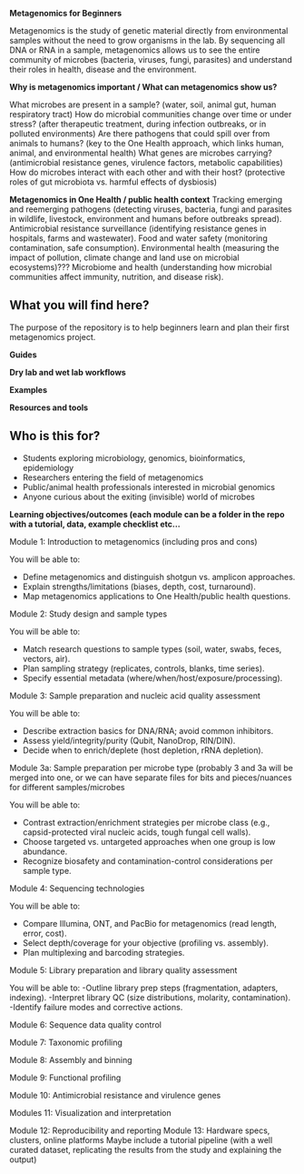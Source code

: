 **Metagenomics for Beginners**

Metagenomics is the study of genetic material directly from environmental samples without the need to grow organisms in the lab. By sequencing all DNA or RNA in a sample, metagenomics allows us to see the entire community of microbes (bacteria, viruses, fungi, parasites) and understand their roles in health, disease and the environment.

**Why is metagenomics important / What can metagenomics show us?**

What microbes are present in a sample?
(water, soil, animal gut, human respiratory tract)
How do microbial communities change over time or under stress?
(after therapeutic treatment, during infection outbreaks, or in polluted environments)
Are there pathogens that could spill over from animals to humans?
(key to the One Health approach, which links human, animal, and environmental health)
What genes are microbes carrying?
(antimicrobial resistance genes, virulence factors, metabolic capabilities)
How do microbes interact with each other and with their host?
(protective roles of gut microbiota vs. harmful effects of dysbiosis)

**Metagenomics in One Health / public health context**
Tracking emerging and reemerging pathogens (detecting viruses, bacteria, fungi and parasites in wildlife, livestock, environment and humans before outbreaks spread).
Antimicrobial resistance surveillance (identifying resistance genes in hospitals, farms and wastewater).
Food and water safety (monitoring contamination, safe consumption).
Environmental health (measuring the impact of pollution, climate change and land use on microbial ecosystems)???
Microbiome and health (understanding how microbial communities affect immunity, nutrition, and disease risk).
 
## What you will find here?
The purpose of the repository is to help beginners learn and plan their first metagenomics project.

**Guides**

**Dry lab and wet lab workflows**

**Examples**

**Resources and tools**

## Who is this for?
-	Students exploring microbiology, genomics, bioinformatics, epidemiology
-	Researchers entering the field of metagenomics
-	Public/animal health professionals interested in microbial genomics 
-	Anyone curious about the exiting (invisible) world of microbes

**Learning objectives/outcomes (each module can be a folder in the repo with a tutorial, data, example checklist etc…**

Module 1: Introduction to metagenomics (including pros and cons)

You will be able to:
- Define metagenomics and distinguish shotgun vs. amplicon approaches.
- Explain strengths/limitations (biases, depth, cost, turnaround).
- Map metagenomics applications to One Health/public health questions.

Module 2: Study design and sample types

You will be able to:
- Match research questions to sample types (soil, water, swabs, feces, vectors, air).
- Plan sampling strategy (replicates, controls, blanks, time series).
- Specify essential metadata (where/when/host/exposure/processing).

Module 3: Sample preparation and nucleic acid quality assessment

You will be able to:
- Describe extraction basics for DNA/RNA; avoid common inhibitors.
- Assess yield/integrity/purity (Qubit, NanoDrop, RIN/DIN).
- Decide when to enrich/deplete (host depletion, rRNA depletion).

Module 3a: Sample preparation per microbe type (probably 3 and 3a will be merged into one, or we can have separate files for bits and pieces/nuances for different samples/microbes

You will be able to:
- Contrast extraction/enrichment strategies per microbe class (e.g., capsid-protected viral nucleic acids, tough fungal cell walls).
- Choose targeted vs. untargeted approaches when one group is low abundance.
- Recognize biosafety and contamination-control considerations per sample type.

Module 4: Sequencing technologies

You will be able to:
- Compare Illumina, ONT, and PacBio for metagenomics (read length, error, cost).
- Select depth/coverage for your objective (profiling vs. assembly).
- Plan multiplexing and barcoding strategies.

Module 5: Library preparation and library quality assessment 

You will be able to:
-Outline library prep steps (fragmentation, adapters, indexing).
-Interpret library QC (size distributions, molarity, contamination).
-Identify failure modes and corrective actions.

Module 6: Sequence data quality control 

Module 7: Taxonomic profiling 

Module 8: Assembly and binning

Module 9: Functional profiling

Module 10: Antimicrobial resistance and virulence genes

Modules 11: Visualization and interpretation

Module 12: Reproducibility and reporting
Module 13: Hardware specs, clusters, online platforms
Maybe include a tutorial pipeline (with a well curated dataset, replicating the results from the study and explaining the output)

